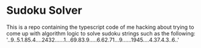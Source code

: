 # Sudoku Solver
This is a repo containing the typescript code of me hacking about trying to come up with algorithm logic to solve sudoku strings such as the following:
'..9..5.1.85.4....2432......1...69.83.9.....6.62.71...9......1945....4.37.4.3..6..'

